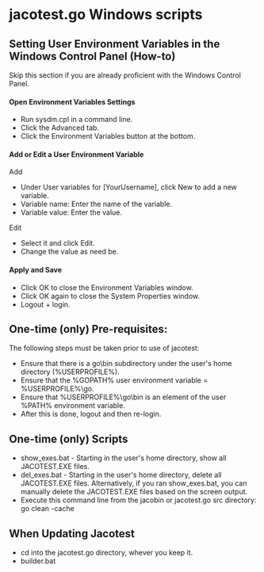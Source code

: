 # jacotest.go Windows scripts

## Setting User Environment Variables in the Windows Control Panel (How-to)

Skip this section if you are already proficient with the Windows Control Panel.

#### Open Environment Variables Settings

* Run sysdm.cpl in a command line.
* Click the Advanced tab.
* Click the Environment Variables button at the bottom.

#### Add or Edit a User Environment Variable

Add
* Under User variables for [YourUsername], click New to add a new variable.
* Variable name: Enter the name of the variable.
* Variable value: Enter the value.

Edit
* Select it and click Edit.
* Change the value as need be.

#### Apply and Save
* Click OK to close the Environment Variables window.
* Click OK again to close the System Properties window.
* Logout + login.

## One-time (only) Pre-requisites:

The following steps must be taken prior to use of jacotest:

* Ensure that there is a go\bin subdirectory under the user's home directory (%USERPROFILE%).
* Ensure that the %GOPATH% user environment variable = %USERPROFILE%\go.
* Ensure that %USERPROFILE%\go\bin is an element of the user %PATH% environment variable.
* After this is done, logout and then re-login.

## One-time (only) Scripts

* show_exes.bat - Starting in the user's home directory, show all JACOTEST.EXE files.
* del_exes.bat - Starting in the user's home directory, delete all JACOTEST.EXE files. Alternatively, if you ran show_exes.bat, you can manually delete the JACOTEST.EXE files based on the screen output.
* Execute this command line from the jacobin or jacotest.go src directory: go clean -cache

## When Updating Jacotest

* cd into the jacotest.go directory, whever you keep it.
* builder.bat

